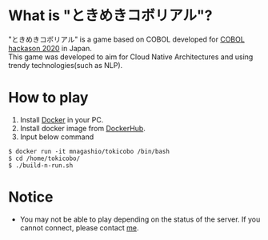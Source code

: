 # What is "ときめきコボリアル"?
"ときめきコボリアル" is a game based on COBOL developed for [COBOL hackason 2020](http://www.cobol.gr.jp/knowledge/hackathon/hackathon2020.pdf) in Japan. <br>
This game was developed to aim for Cloud Native Architectures and using trendy technologies(such as NLP).

# How to play
1. Install [Docker](https://www.docker.com/) in your PC.
2. Install docker image from [DockerHub](https://hub.docker.com/repository/docker/mnagashio/tokicobo).
3. Input below command
```
$ docker run -it mnagashio/tokicobo /bin/bash
$ cd /home/tokicobo/
$ ./build-n-run.sh
```
# Notice
* You may not be able to play depending on the status of the server. If you cannot connect, please contact [me](mailto:m.nagashio.n618m@gmail.com).

